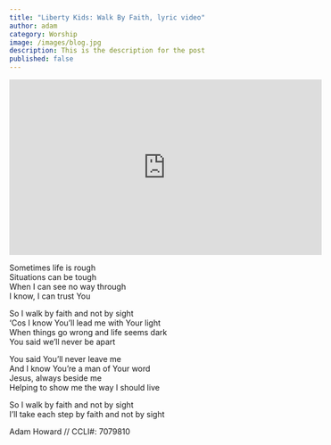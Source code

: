 ```yaml
---
title: "Liberty Kids: Walk By Faith, lyric video"
author: adam
category: Worship
image: /images/blog.jpg
description: This is the description for the post
published: false
---
```


<iframe width="560" height="315" src="https://www.youtube.com/embed/_8qDBpwvZhY" frameborder="0" allowfullscreen></iframe>

Sometimes life is rough  
Situations can be tough  
When I can see no way through  
I know, I can trust You  

So I walk by faith and not by sight  
‘Cos I know You’ll lead me with Your light  
When things go wrong and life seems dark  
You said we’ll never be apart  

You said You’ll never leave me  
And I know You’re a man of Your word  
Jesus, always beside me  
Helping to show me the way I should live  

So I walk by faith and not by sight  
I’ll take each step by faith and not by sight  

Adam Howard // CCLI#: 7079810

